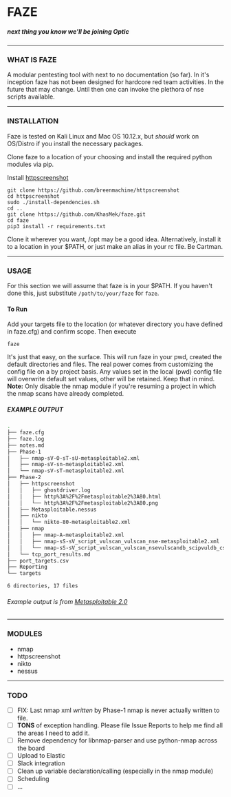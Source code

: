 # FAZE

##### next thing you know we'll be joining Optic

---

### WHAT IS FAZE

A modular pentesting tool with next to no documentation (so far). In it's inception faze has not been designed for hardcore red team activities. In the future that may change. Until then one can invoke the plethora of nse scripts available. 

---

### INSTALLATION

Faze is tested on Kali Linux and Mac OS 10.12.x, but _should_ work on OS/Distro if you install the necessary packages.

Clone faze to a location of your choosing and install the required python modules via pip.

Install [httpscreenshot](https://github.com/breenmachine/httpscreenshot)

```shell
git clone https://github.com/breenmachine/httpscreenshot
cd httpscreenshot
sudo ./install-dependencies.sh
cd ..
git clone https://github.com/KhasMek/faze.git
cd faze
pip3 install -r requirements.txt
```

Clone it wherever you want, /opt may be a good idea. Alternatively, install it to a location in your $PATH, or just make an alias in your rc file. Be Cartman.

---

### USAGE

For this section we will assume that faze is in your $PATH. If you haven't done this, just substitute `/path/to/your/faze` for `faze`.


#### To Run

Add your targets file to the location (or whatever directory you have defined in faze.cfg) and confirm scope. Then execute
```
faze
```

It's just that easy, on the surface. This will run faze in your pwd, created the default directories and files. The real power comes from customizing the config file on a by project basis. Any values set in the local (pwd) config file will overwrite default set values, other will be retained. Keep that in mind. **Note:** Only disable the nmap module if you're resuming a project in which the nmap scans have already completed.

##### EXAMPLE OUTPUT

```bash
.
├── faze.cfg
├── faze.log
├── notes.md
├── Phase-1
│   ├── nmap-sV-O-sT-sU-metasploitable2.xml
│   ├── nmap-sV-sn-metasploitable2.xml
│   └── nmap-sV-sT-metasploitable2.xml
├── Phase-2
│   ├── httpscreenshot
│   │   ├── ghostdriver.log
│   │   ├── http%3A%2F%2Fmetasploitable2%3A80.html
│   │   └── http%3A%2F%2Fmetasploitable2%3A80.png
│   ├── Metasploitable.nessus
│   ├── nikto
│   │   └── nikto-80-metasploitable2.xml
│   ├── nmap
│   │   ├── nmap-A-metasploitable2.xml
│   │   ├── nmap-sS-sV_script_vulscan_vulscan_nse-metasploitable2.xml
│   │   └── nmap-sS-sV_script_vulscan_vulscan_nsevulscandb_scipvuldb_csv-metasploitable2.xml
│   └── tcp_port_results.md
├── port_targets.csv
├── Reporting
└── targets

6 directories, 17 files
```
###### *Example output is from [Metasploitable 2.0](https://sourceforge.net/projects/metasploitable/files/Metasploitable2/)*

---

### MODULES
- nmap
- httpscreenshot
- nikto
- nessus

---

### TODO

- [ ] FIX: Last nmap xml _written_ by Phase-1 nmap is never actually written to file.
- [ ] **TONS** of exception handling. Please file Issue Reports to help me find all the areas I need to add it.
- [ ] Remove dependency for libnmap-parser and use python-nmap across the board
- [ ] Upload to Elastic
- [ ] Slack integration
- [ ] Clean up variable declaration/calling (especially in the nmap module)
- [ ] Scheduling
- [ ] ...

